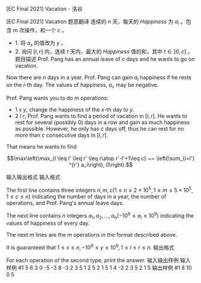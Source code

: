 



[EC Final 2021] Vacation - 洛谷














[EC Final 2021] Vacation
题意翻译
连续的 $n$ 天，每天的 $Happiness$ 为  $a_i$ 。包含 $m$ 次操作，和一个 $c$ 
。
- $1.$ 将 $a_x$ 的值改为 $y$ 。
- $2.$ 询问 $[l,r]$ 内，连续 $t$ 天内，最大的 $Happiness$ 值的和，其中 $t∈[0,c]$ 。
题目描述
Prof. Pang has an annual leave of $c$ days and he wants to go on vacation.

Now there are $n$ days in a year. Prof. Pang can gain $a_i$ happiness if he rests on the $i$-th day. The values of happiness, $a_i$, may be negative.

Prof. Pang wants you to do $m$ operations:

- $1~x~y$, change the happiness of the $x$-th day to $y$.
- $2~l~r$, Prof. Pang wants to find a period of vacation in $[l, r]$. He wants to rest for several (possibly $0$) days in a row and gain as much happiness as possible. However, he only has $c$ days off, thus he can rest for no more than $c$ consecutive days in $[l,r]$.

That means he wants to find 

$$\max\left(\max_{l \leq l' \leq r' \leq r\atop r'-l'+1\leq c}  ~~ \left(\sum_{i=l'} ^{r'} a_i\right), 0\right).$$

输入输出格式
输入格式

The first line contains three integers $n, m, c (1\leq n\leq 2\times 10^5, 1\leq m \leq 5\times 10^5, 1\leq c\leq n)$ indicating the number of days in a year, the number of operations, and Prof. Pang's annual leave days.

The next line contains $n$ integers $a_1, a_2, \dots, a_n(-10^9 \leq a_i\leq 10^9)$ indicating the values of happiness of every day.

The next $m$ lines are the $m$ operations in the format described above.

It is guaranteed that $1\leq x\leq n, -10^9\leq y\leq 10^9, 1\leq l\leq r \leq n$.
输出格式

For each operation of the second type, print the answer.
输入输出样例
输入样例 #1
5 6 3
0 -5 -3 8 -3
2 3 5
1 2 5
2 1 5
1 4 -3
2 3 5
2 1 5
输出样例 #1
8
10
0
5






